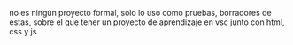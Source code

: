 no es ningún proyecto formal, solo lo uso como pruebas, borradores de éstas, sobre el que tener un proyecto de aprendizaje en vsc junto con html, css y js.